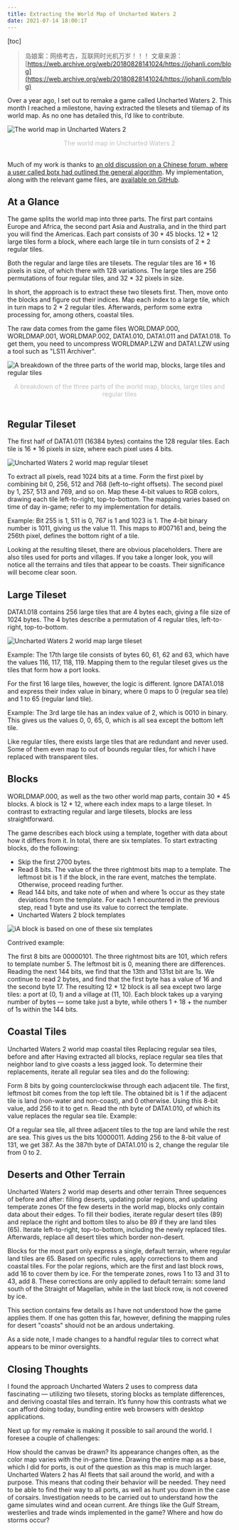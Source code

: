 ```yaml
---
title: Extracting the World Map of Uncharted Waters 2
date: 2021-07-14 18:00:17
---
```



[toc]

> 岛娘案：网络考古，互联网时光机万岁！！！
文章来源：[https://web.archive.org/web/20180828141024/https://johanli.com/blog](https://web.archive.org/web/20180828141024/https://johanli.com/blog)

Over a year ago, I set out to remake a game called Uncharted Waters 2. This month I reached a milestone, having extracted the tilesets and tilemap of its world map. As no one has detailed this, I’d like to contribute.

![The world map in Uncharted Waters 2](https://ssimg.frontenduse.top/article/2021/07/14/8a2e329fab9b1d0fc9710c333f656032.png)
<center style="color:#C0C0C0;">The world map in Uncharted Waters 2</center> <br>

Much of my work is thanks to [an old discussion on a Chinese forum, where a user called botx had outlined the general algorithm](https://tieba.baidu.com/p/2468272446?red_tag=2620007249). My implementation, along with the relevant game files, are [available on GitHub](https://github.com/JohanLi/uncharted-waters-2).

## At a Glance
The game splits the world map into three parts. The first part contains Europe and Africa, the second part Asia and Australia, and in the third part you will find the Americas. Each part consists of 30 * 45 blocks. 12 * 12 large tiles form a block, where each large tile in turn consists of 2 * 2 regular tiles.

Both the regular and large tiles are tilesets. The regular tiles are 16 * 16 pixels in size, of which there with 128 variations. The large tiles are 256 permutations of four regular tiles, and 32 * 32 pixels in size.

In short, the approach is to extract these two tilesets first. Then, move onto the blocks and figure out their indices. Map each index to a large tile, which in turn maps to 2 * 2 regular tiles. Afterwards, perform some extra processing for, among others, coastal tiles.

The raw data comes from the game files WORLDMAP.000, WORLDMAP.001, WORLDMAP.002, DATA1.010, DATA1.011 and DATA1.018. To get them, you need to uncompress WORLDMAP.LZW and DATA1.LZW using a tool such as "LS11 Archiver".

![A breakdown of the three parts of the world map, blocks, large tiles and regular tiles](https://ssimg.frontenduse.top/article/2021/07/14/ea198255548043a3f0d7de8d0a27f67b.png)
<center style="color:#C0C0C0;">A breakdown of the three parts of the world map, blocks, large tiles and regular tiles</center> <br>


## Regular Tileset

The first half of DATA1.011 (16384 bytes) contains the 128 regular tiles. Each tile is 16 * 16 pixels in size, where each pixel uses 4 bits.

![Uncharted Waters 2 world map regular tileset](https://ssimg.frontenduse.top/article/2021/07/14/9c2b4f67a3d94142224657c8d3752119.png)

To extract all pixels, read 1024 bits at a time. Form the first pixel by combining bit 0, 256, 512 and 768 (left-to-right offsets). The second pixel by 1, 257, 513 and 769, and so on. Map these 4-bit values to RGB colors, drawing each tile left-to-right, top-to-bottom. The mapping varies based on time of day in-game; refer to my implementation for details.

Example: Bit 255 is 1, 511 is 0, 767 is 1 and 1023 is 1. The 4-bit binary number is 1011, giving us the value 11. This maps to #007161 and, being the 256th pixel, defines the bottom right of a tile.

Looking at the resulting tileset, there are obvious placeholders. There are also tiles used for ports and villages. If you take a longer look, you will notice all the terrains and tiles that appear to be coasts. Their significance will become clear soon.

## Large Tileset

DATA1.018 contains 256 large tiles that are 4 bytes each, giving a file size of 1024 bytes. The 4 bytes describe a permutation of 4 regular tiles, left-to-right, top-to-bottom.

![Uncharted Waters 2 world map large tileset](https://ssimg.frontenduse.top/article/2021/07/14/6e7a5a68fd4cf9e0b9a94610f6e5e4e9.png)

Example: The 17th large tile consists of bytes 60, 61, 62 and 63, which have the values 116, 117, 118, 119. Mapping them to the regular tileset gives us the tiles that form how a port looks.

For the first 16 large tiles, however, the logic is different. Ignore DATA1.018 and express their index value in binary, where 0 maps to 0 (regular sea tile) and 1 to 65 (regular land tile).

Example: The 3rd large tile has an index value of 2, which is 0010 in binary. This gives us the values 0, 0, 65, 0, which is all sea except the bottom left tile.

Like regular tiles, there exists large tiles that are redundant and never used. Some of them even map to out of bounds regular tiles, for which I have replaced with transparent tiles.

## Blocks
WORLDMAP.000, as well as the two other world map parts, contain 30 * 45 blocks. A block is 12 * 12, where each index maps to a large tileset. In contrast to extracting regular and large tilesets, blocks are less straightforward.

The game describes each block using a template, together with data about how it differs from it. In total, there are six templates. To start extracting blocks, do the following:

- Skip the first 2700 bytes.
- Read 8 bits. The value of the three rightmost bits map to a template. The leftmost bit is 1 if the block, in the rare event, matches the template. Otherwise, proceed reading further.
- Read 144 bits, and take note of when and where 1s occur as they state deviations from the template.
For each 1 encountered in the previous step, read 1 byte and use its value to correct the template.
- Uncharted Waters 2 block templates

![iA block is based on one of these six templates](https://ssimg.frontenduse.top/article/2021/07/14/95326ea56322e65219326f6d538a6657.png)


Contrived example:

The first 8 bits are 00000101. The three rightmost bits are 101, which refers to template number 5. The leftmost bit is 0, meaning there are differences.
Reading the next 144 bits, we find that the 13th and 131st bit are 1s.
We continue to read 2 bytes, and find that the first byte has a value of 16 and the second byte 17.
The resulting 12 * 12 block is all sea except two large tiles: a port at (0, 1) and a village at (11, 10).
Each block takes up a varying number of bytes — some take just a byte, while others 1 + 18 + the number of 1s within the 144 bits.

## Coastal Tiles
Uncharted Waters 2 world map coastal tiles
Replacing regular sea tiles, before and after
Having extracted all blocks, replace regular sea tiles that neighbor land to give coasts a less jagged look. To determine their replacements, iterate all regular sea tiles and do the following:

Form 8 bits by going counterclockwise through each adjacent tile. The first, leftmost bit comes from the top left tile. The obtained bit is 1 if the adjacent tile is land (non-water and non-coast), and 0 otherwise.
Using this 8-bit value, add 256 to it to get n. Read the nth byte of DATA1.010, of which its value replaces the regular sea tile.
Example:

Of a regular sea tile, all three adjacent tiles to the top are land while the rest are sea. This gives us the bits 10000011.
Adding 256 to the 8-bit value of 131, we get 387. As the 387th byte of DATA1.010 is 2, change the regular tile from 0 to 2.

## Deserts and Other Terrain
Uncharted Waters 2 world map deserts and other terrain
Three sequences of before and after: filling deserts, updating polar regions, and updating temperate zones
Of the few deserts in the world map, blocks only contain data about their edges. To fill their bodies, iterate regular desert tiles (89) and replace the right and bottom tiles to also be 89 if they are land tiles (65). Iterate left-to-right, top-to-bottom, including the newly replaced tiles. Afterwards, replace all desert tiles which border non-desert.

Blocks for the most part only express a single, default terrain, where regular land tiles are 65. Based on specific rules, apply corrections to them and coastal tiles. For the polar regions, which are the first and last block rows, add 16 to cover them by ice. For the temperate zones, rows 1 to 13 and 31 to 43, add 8. These corrections are only applied to default terrain: some land south of the Straight of Magellan, while in the last block row, is not covered by ice.

This section contains few details as I have not understood how the game applies them. If one has gotten this far, however, defining the mapping rules for desert "coasts" should not be an ardous undertaking.

As a side note, I made changes to a handful regular tiles to correct what appears to be minor oversights.

## Closing Thoughts
I found the approach Uncharted Waters 2 uses to compress data fascinating — utilizing two tilesets, storing blocks as template differences, and deriving coastal tiles and terrain. It’s funny how this contrasts what we can afford doing today, bundling entire web browsers with desktop applications.

Next up for my remake is making it possible to sail around the world. I foresee a couple of challenges:

How should the canvas be drawn? Its appearance changes often, as the color map varies with the in-game time. Drawing the entire map as a base, which I did for ports, is out of the question as this map is much larger.
Uncharted Waters 2 has AI fleets that sail around the world, and with a purpose. This means that coding their behavior will be needed. They need to be able to find their way to all ports, as well as hunt you down in the case of corsairs.
Investigation needs to be carried out to understand how the game simulates wind and ocean current. Are things like the Gulf Stream, westerlies and trade winds implemented in the game? Where and how do storms occur?